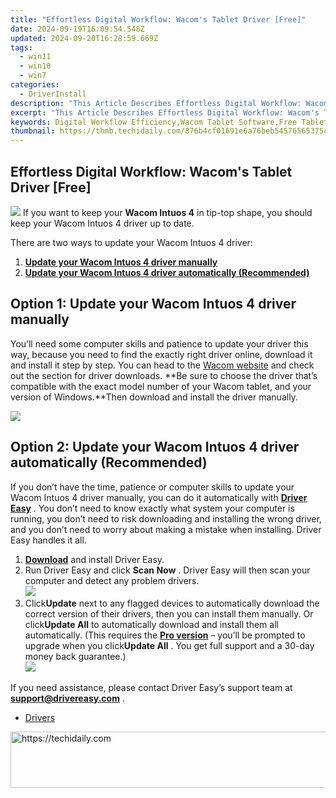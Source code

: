 ```yaml
---
title: "Effortless Digital Workflow: Wacom's Tablet Driver [Free]"
date: 2024-09-19T16:09:54.548Z
updated: 2024-09-20T16:28:59.669Z
tags:
  - win11
  - win10
  - win7
categories:
  - DriverInstall
description: "This Article Describes Effortless Digital Workflow: Wacom's Tablet Driver [Free]"
excerpt: "This Article Describes Effortless Digital Workflow: Wacom's Tablet Driver [Free]"
keywords: Digital Workflow Efficiency,Wacom Tablet Software,Free Tablet Driver Download,No-Cost Digital Enhancement,Wacom Tablet Optimization,Effortless Digital Drawing & Writing,Wacom Tablet Compatibility Guide
thumbnail: https://thmb.techidaily.com/876b4cf01691e6a76beb54576565375ccfec6aaf58375585e8d7cab9fd27ade4.jpg
---
```


## Effortless Digital Workflow: Wacom's Tablet Driver [Free]

![](https://images.drivereasy.com/wp-content/uploads/2018/07/img_5b5af7bfcbd83-300x204.jpg) If you want to keep your **Wacom Intuos 4**  in tip-top shape, you should keep your Wacom Intuos 4 driver up to date.

There are two ways to update your Wacom Intuos 4 driver:

1. [**Update your Wacom Intuos 4 driver manually**](#o1)
2. [**Update your Wacom Intuos 4 driver automatically (Recommended)**](#o2)

## Option 1: Update your Wacom Intuos 4 driver manually

You’ll need some computer skills and patience to update your driver this way, because you need to find the exactly right driver online, download it and install it step by step. You can head to the [Wacom website](https://www.wacom.com/en/support/product-support/drivers) and check out the section for driver downloads. **Be sure to choose the driver that’s compatible with the exact model number of your Wacom tablet, and your version of Windows.**Then download and install the driver manually.

![](https://images.drivereasy.com/wp-content/uploads/2018/11/img_5bf120f297b3a.jpg)

## Option 2: Update your Wacom Intuos 4 driver automatically (Recommended)

If you don’t have the time, patience or computer skills to update your Wacom Intuos 4 driver manually, you can do it automatically with **[Driver Easy](https://tools.techidaily.com/drivereasy/download/)** . You don’t need to know exactly what system your computer is running, you don’t need to risk downloading and installing the wrong driver, and you don’t need to worry about making a mistake when installing. Driver Easy handles it all.

1. [**Download**](https://tools.techidaily.com/drivereasy/download/) and install Driver Easy.
2. Run Driver Easy and click **Scan Now** . Driver Easy will then scan your computer and detect any problem drivers.  
![](https://images.drivereasy.com/wp-content/uploads/2018/10/img_5bb86496de600.jpg)
3. Click**Update** next to any flagged devices to automatically download the correct version of their drivers, then you can install them manually. Or click**Update All** to automatically download and install them all automatically. (This requires the **[Pro version](https://tools.techidaily.com/drivereasy/download/)**  – you’ll be prompted to upgrade when you click**Update All** . You get full support and a 30-day money back guarantee.)  
![](https://images.drivereasy.com/wp-content/uploads/2018/10/img_5bb8645973c3d.jpg)

 If you need assistance, please contact Driver Easy’s support team at **<support@drivereasy.com>** .

* [Drivers](https://tools.techidaily.com/drivereasy/download/)

<ins class="adsbygoogle"
     style="display:block"
     data-ad-format="autorelaxed"
     data-ad-client="ca-pub-7571918770474297"
     data-ad-slot="1223367746"></ins>

<ins class="adsbygoogle"
     style="display:block"
     data-ad-client="ca-pub-7571918770474297"
     data-ad-slot="8358498916"
     data-ad-format="auto"
     data-full-width-responsive="true"></ins>



<!-- affiliate ads begin -->
<a href="https://unicoeye.pxf.io/c/5597632/2134236/18498" target="_top" id="2134236">
  <img src="//a.impactradius-go.com/display-ad/18498-2134236" border="0" alt="https://techidaily.com" width="728" height="90"/>
</a>
<img height="0" width="0" src="https://unicoeye.pxf.io/i/5597632/2134236/18498" style="position:absolute;visibility:hidden;" border="0" />
<!-- affiliate ads end -->

